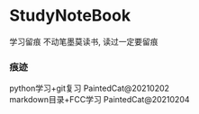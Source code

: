 # StudyNoteBook
学习留痕     不动笔墨莫读书, 读过一定要留痕
### 痕迹
python学习+git复习 PaintedCat@20210202<br/>
markdown目录+FCC学习 PaintedCat@20210204
